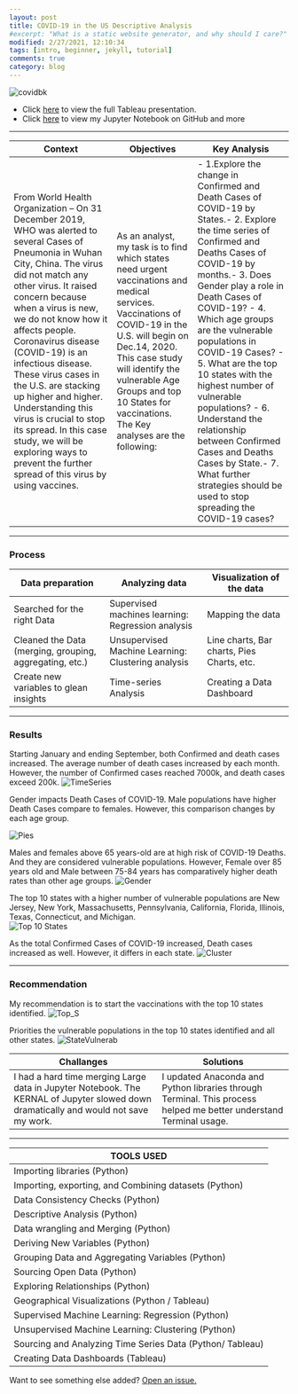 ```yaml
---
layout: post
title: COVID-19 in the US Descriptive Analysis 
#excerpt: "What is a static website generator, and why should I care?"
modified: 2/27/2021, 12:10:34
tags: [intro, beginner, jekyll, tutorial]
comments: true
category: blog
---
```

![covidbk](https://morwarid1.github.io/images/C19-back.png)

- Click [here](https://public.tableau.com/profile/morwarid.najafizada#!/vizhome/USDeathsbyState/Covid-19CaseStudyDashboard) to view the full Tableau presentation. 
- Click [here](https://github.com/morwarid1/COVID-19-in-the-US-Descriptive-Analysis) to view my Jupyter Notebook on GitHub and more

------------
 
Context | Objectives  | Key Analysis
------------ | -------------  | ------------- 
From World Health Organization – On 31 December 2019, WHO was alerted to several Cases of Pneumonia in Wuhan City, China. The virus did not match any other virus. It raised concern because when a virus is new, we do not know how it affects people. Coronavirus disease (COVID-19) is an infectious disease. These virus cases in the U.S. are stacking up higher and higher. Understanding this virus is crucial to stop its spread. In this case study, we will be exploring ways to prevent the further spread of this virus by using vaccines.  | As an analyst, my task is to find which states need urgent vaccinations and medical services. Vaccinations of COVID-19 in the U.S. will begin on Dec.14, 2020. This case study will identify the vulnerable Age Groups and top 10 States for vaccinations. The Key analyses are the following:|- 1.Explore the change in Confirmed and Death Cases of COVID-19 by States.- 2. Explore the time series of Confirmed and Deaths Cases of COVID-19 by months.- 3. Does Gender play a role in Death Cases of COVID-19? - 4. Which age groups are the vulnerable populations in COVID-19 Cases? - 5. What are the top 10 states with the highest number of vulnerable populations? - 6. Understand the relationship between Confirmed Cases and Deaths Cases by State.- 7. What further strategies should be used to stop spreading the COVID-19 cases?

----------------
### Process

 Data preparation | Analyzing data |  Visualization of the data 
------------ | ------------- | -------------
Searched for the right Data| Supervised machines learning: Regression analysis| Mapping the data|
Cleaned the Data (merging, grouping, aggregating, etc.) | Unsupervised Machine Learning: Clustering analysis |Line charts, Bar charts, Pies Charts, etc.
Create new variables to glean insights | Time-series Analysis | Creating a Data Dashboard 

----------------
### Results

Starting January and ending September, both Confirmed and death cases increased. The average number of death cases increased by each month. However, the number of Confirmed cases reached 7000k, and death cases exceed 200k.
![TimeSeries](https://morwarid1.github.io/images/TimeSeries.png)

Gender impacts Death Cases of COVID-19. Male populations have higher Death Cases compare to females. However, this comparison changes by each age group.


![Pies](https://morwarid1.github.io/images/PieChart.png) 


Males and females above 65 years-old are at high risk of COVID-19 Deaths. And they are considered vulnerable populations. However, Female over 85 years old and Male between 75-84 years has comparatively higher death rates than other age groups. 
![Gender](https://morwarid1.github.io/images/Gender.png)

The top 10 states with a higher number of vulnerable populations are New Jersey, New York, Massachusetts, Pennsylvania, California, Florida, Illinois, Texas, Connecticut, and Michigan.  
![Top 10 States](https://morwarid1.github.io/images/10states.png)

As the total Confirmed Cases of COVID-19 increased, Death cases increased as well. However, it differs in each state.
![Cluster](https://morwarid1.github.io/images/Cluster.png)

----------------
### Recommendation
My recommendation is to start the vaccinations with the top 10 states identified. 
![Top_S](https://morwarid1.github.io/images/Top10_states.png)

Priorities the vulnerable populations in the top 10 states identified and all other states. 
![StateVulnerab](https://morwarid1.github.io/images/StatesVol.png)

Challanges | Solutions
------------ | -------------
I had a hard time merging Large data in Jupyter Notebook. The KERNAL of Jupyter slowed down dramatically and would not save my work.| I updated Anaconda and Python libraries through Terminal. This process helped me better understand Terminal usage. 

-------


TOOLS USED | 
------------ | 
Importing libraries (Python) |
Importing, exporting, and Combining datasets (Python) |
Data Consistency Checks (Python) |
Descriptive Analysis (Python) |
Data wrangling and Merging (Python) |
Deriving New Variables (Python) |
Grouping Data and Aggregating Variables (Python) |
Sourcing Open Data (Python) |
Exploring Relationships (Python) |
Geographical Visualizations (Python / Tableau) |
Supervised Machine Learning: Regression (Python) |
Unsupervised Machine Learning: Clustering (Python) |
Sourcing and Analyzing Time Series Data (Python/ Tableau) |
Creating Data Dashboards (Tableau) |



Want to see something else added? <a href="https://github.com/poole/poole/issues/new">Open an issue.</a>









